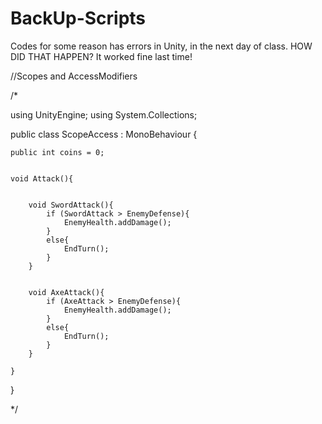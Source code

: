 # BackUp-Scripts
Codes for some reason has errors in Unity, in the next day of class. HOW DID THAT HAPPEN? It worked fine last time!

//Scopes and AccessModifiers

/*

using UnityEngine;
using System.Collections;

public class ScopeAccess : MonoBehaviour {

	public int coins = 0;


	void Attack(){

		
		void SwordAttack(){
			if (SwordAttack > EnemyDefense){
				EnemyHealth.addDamage();
			}
			else{
				EndTurn();
			}
		}
		
		
		void AxeAttack(){
			if (AxeAttack > EnemyDefense){
				EnemyHealth.addDamage();
			}
			else{
				EndTurn();
			}
		}

	}



}


*/
